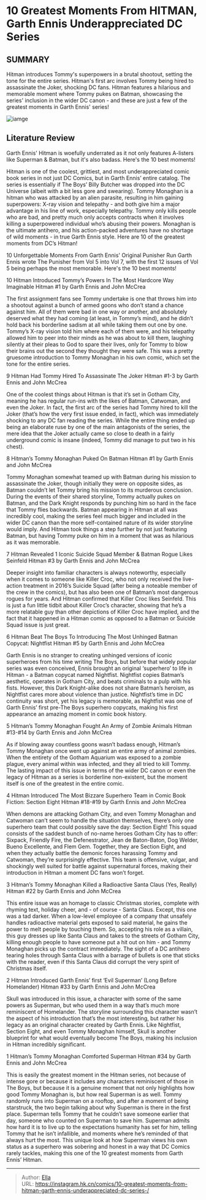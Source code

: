 # 10 Greatest Moments From HITMAN, Garth Ennis  Underappreciated DC Series 


## SUMMARY 


 Hitman introduces Tommy&#39;s superpowers in a brutal shootout, setting the tone for the entire series. 
 Hitman&#39;s first arc involves Tommy being hired to assassinate the Joker, shocking DC fans. 
 Hitman features a hilarious and memorable moment where Tommy pukes on Batman, showcasing the series&#39; inclusion in the wider DC canon - and these are just a few of the greatest moments in Garth Ennis&#39; series! 

![iamge](https://static1.srcdn.com/wordpress/wp-content/uploads/2024/01/10-hitman-moments.jpg)

## Literature Review

Garth Ennis&#39; Hitman is woefully underrated as it not only features A-listers like Superman &amp; Batman, but it&#39;s also badass. Here&#39;s the 10 best moments!




Hitman is one of the coolest, grittiest, and most underappreciated comic book series in not just DC Comics, but in Garth Ennis’ entire catalog. The series is essentially if The Boys’ Billy Butcher was dropped into the DC Universe (albeit with a bit less gore and swearing).
Tommy Monaghan is a hitman who was attacked by an alien parasite, resulting in him gaining superpowers: X-ray vision and telepathy - and both give him a major advantage in his line of work, especially telepathy. Tommy only kills people who are bad, and pretty much only accepts contracts when it involves killing a superpowered individual who’s abusing their powers. Monaghan is the ultimate antihero, and his action-packed adventures have no shortage of wild moments - in true Garth Ennis style. Here are 10 of the greatest moments from DC’s Hitman!
            
 
 10 Unforgettable Moments From Garth Ennis&#39; Original Punisher Run 
Garth Ennis wrote The Punisher from Vol 5 into Vol 7, with the first 12 issues of Vol 5 being perhaps the most memorable. Here&#39;s the 10 best moments! 












 








 10  Hitman Introduced Tommy’s Powers In The Most Hardcore Way Imaginable 
Hitman #1 by Garth Ennis and John McCrea


 







The first assignment fans see Tommy undertake is one that throws him into a shootout against a bunch of armed goons who don’t stand a chance against him. All of them were bad in one way or another, and absolutely deserved what they had coming (at least, in Tommy’s mind), and he didn’t hold back his borderline sadism at all while taking them out one by one. Tommy’s X-ray vision told him where each of them were, and his telepathy allowed him to peer into their minds as he was about to kill them, laughing silently at their pleas to God to spare their lives, only for Tommy to blow their brains out the second they thought they were safe.
This was a pretty gruesome introduction to Tommy Monaghan in his own comic, which set the tone for the entire series.





 9  Hitman Had Tommy Hired To Assassinate The Joker 
Hitman #1-3 by Garth Ennis and John McCrea


 







One of the coolest things about Hitman is that it’s set in Gotham City, meaning he has regular run-ins with the likes of Batman, Catwoman, and even the Joker. In fact, the first arc of the series had Tommy hired to kill the Joker (that’s how the very first issue ended, in fact), which was immediately shocking to any DC fan reading the series.
While the entire thing ended up being an elaborate ruse by one of the main antagonists of the series, the mere idea that the Joker actually came so close to death in a fairly underground comic is insane (indeed, Tommy did manage to put two in his chest).





 8  Hitman’s Tommy Monaghan Puked On Batman 
Hitman #1 by Garth Ennis and John McCrea
        

Tommy Monaghan somewhat teamed up with Batman during his mission to assassinate the Joker, though initially they were on opposite sides, as Batman couldn’t let Tommy bring his mission to its murderous conclusion. During the events of their shared storyline, Tommy actually pukes on Batman, and the Dark Knight responds by punching him so hard in the face that Tommy flies backwards.
Batman appearing in Hitman at all was incredibly cool, making the series feel much bigger and included in the wider DC canon than the more self-contained nature of its wider storyline would imply. And Hitman took things a step further by not just featuring Batman, but having Tommy puke on him in a moment that was as hilarious as it was memorable.





 7  Hitman Revealed 1 Iconic Suicide Squad Member &amp; Batman Rogue Likes Seinfeld 
Hitman #3 by Garth Ennis and John McCrea
        

Deeper insight into familiar characters is always noteworthy, especially when it comes to someone like Killer Croc, who not only received the live-action treatment in 2016’s Suicide Squad (after being a noteable member of the crew in the comics), but has also been one of Batman’s most dangerous rogues for years. And Hitman confirmed that Killer Croc likes Seinfeld.
This is just a fun little tidbit about Killer Croc’s character, showing that he’s a more relatable guy than other depictions of Killer Croc have implied, and the fact that it happened in a Hitman comic as opposed to a Batman or Suicide Squad issue is just great.





 6  Hitman Beat The Boys To Introducing The Most Unhinged Batman Copycat: Nightfist 
Hitman #5 by Garth Ennis and John McCrea
        

Garth Ennis is no stranger to creating unhinged versions of iconic superheroes from his time writing The Boys, but before that widely popular series was even conceived, Ennis brought an original ‘superhero’ to life in Hitman - a Batman copycat named Nightfist. Nightfist copies Batman’s aesthetic, operates in Gotham City, and beats criminals to a pulp with his fists. However, this Dark Knight-alike does not share Batman’s heroism, as Nightfist cares more about violence than justice.
Nightfist’s time in DC continuity was short, yet his legacy is memorable, as Nightfist was one of Garth Ennis’ first pre-The Boys superhero copycats, making his first appearance an amazing moment in comic book history.





 5  Hitman’s Tommy Monaghan Fought An Army of Zombie Animals 
Hitman #13-#14 by Garth Ennis and John McCrea
        

As if blowing away countless goons wasn’t badass enough, Hitman’s Tommy Monaghan once went up against an entire army of animal zombies. When the entirety of the Gotham Aquarium was exposed to a zombie plague, every animal within was infected, and they all tried to kill Tommy.
The lasting impact of this issue in terms of the wider DC canon or even the legacy of Hitman as a series is borderline non-existent, but the moment itself is one of the greatest in the entire comic.





 4  Hitman Introduced The Most Bizzare Superhero Team in Comic Book Fiction: Section Eight 
Hitman #18-#19 by Garth Ennis and John McCrea
        

When demons are attacking Gotham City, and even Tommy Monaghan and Catwoman can’t seem to handle the situation themselves, there’s only one superhero team that could possibly save the day: Section Eight! This squad consists of the saddest bunch of no-name heroes Gotham City has to offer: Sixpack, Friendly Fire, the Defenestrator, Jean de Baton-Baton, Dog Welder, Bueno Excellente, and Flem Gem. Together, they are Section Eight, and when they actually battle the demonic forces harassing Tommy and Catwoman, they’re surprisingly effective.
This team is offensive, vulgar, and shockingly well suited for battle against supernatural forces, making their introduction in Hitman a moment DC fans won’t forget.





 3  Hitman’s Tommy Monaghan Killed a Radioactive Santa Claus (Yes, Really) 
Hitman #22 by Garth Ennis and John McCrea
        

This entire issue was an homage to classic Christmas stories, complete with rhyming text, holiday cheer, and - of course - Santa Claus. Except, this one was a tad darker. When a low-level employee of a company that unsafely handles radioactive material gets exposed to said material, he gains the power to melt people by touching them. So, accepting his role as a villain, this guy dresses up like Santa Claus and takes to the streets of Gotham City, killing enough people to have someone put a hit out on him - and Tommy Monaghan picks up the contract immediately.
The sight of a DC antihero tearing holes through Santa Claus with a barrage of bullets is one that sticks with the reader, even if this Santa Claus did corrupt the very spirit of Christmas itself.





 2  Hitman Introduced Garth Ennis’ first ‘Evil Superman’ (Long Before Homelander) 
Hitman #33 by Garth Ennis and John McCrea
        

Skull was introduced in this issue, a character with some of the same powers as Superman, but who used them in a way that’s much more reminiscent of Homelander. The storyline surrounding this character wasn’t the aspect of his introduction that’s the most interesting, but rather his legacy as an original character created by Garth Ennis.
Like Nightfist, Section Eight, and even Tommy Monaghan himself, Skull is another blueprint for what would eventually become The Boys, making his inclusion in Hitman incredibly significant.





 1  Hitman’s Tommy Monaghan Comforted Superman 
Hitman #34 by Garth Ennis and John McCrea


 







This is easily the greatest moment in the Hitman series, not because of intense gore or because it includes any characters reminiscent of those in The Boys, but because it is a genuine moment that not only highlights how good Tommy Monaghan is, but how real Superman is as well. Tommy randomly runs into Superman on a rooftop, and after a moment of being starstruck, the two begin talking about why Superman is there in the first place. Superman tells Tommy that he couldn’t save someone earlier that day, someone who counted on Superman to save him. Superman admits how hard it is to live up to the expectations humanity has set for him, telling Tommy that he isn’t infallible, and moments where he’s reminded of that always hurt the most.
This unique look at how Superman views his own status as a superhero was sobering and honest in a way that DC Comics rarely tackles, making this one of the 10 greatest moments from Garth Ennis’ Hitman.

---

> Author: [Ella](https://instagram.hk.cn/)  
> URL: https://instagram.hk.cn/comics/10-greatest-moments-from-hitman-garth-ennis-underappreciated-dc-series-/  

